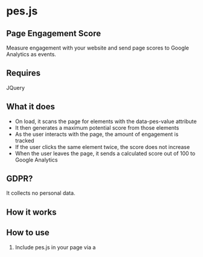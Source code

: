 # pes.js
## Page Engagement Score

Measure engagement with your website and send page scores to Google Analytics as events.

## Requires

JQuery

## What it does

* On load, it scans the page for elements with the data-pes-value attribute 
* It then generates a maximum potential score from those elements
* As the user interacts with the page, the amount of engagement is tracked
* If the user clicks the same element twice, the score does not increase
* When the user leaves the page, it sends a calculated score out of 100 to Google Analytics

## GDPR?

It collects no personal data.

## How it works



## How to use

1. Include pes.js in your page via a <script> tag.
2. Add a data-pes-value data attribute to any element you want to measure.

<a href="#" data-pes-value="10">Something to click</a>

## Finding the data in Google Analytics

## Limitations

* It only tracks DOM elements via the onclick event.
* There is no support for tracking clicks on embedded content like videos.
